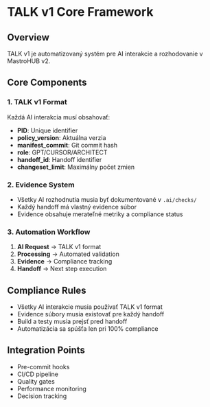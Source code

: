 # TALK v1 Core Framework

## Overview
TALK v1 je automatizovaný systém pre AI interakcie a rozhodovanie v MastroHUB v2.

## Core Components

### 1. TALK v1 Format
Každá AI interakcia musí obsahovať:
- **PID**: Unique identifier
- **policy_version**: Aktuálna verzia
- **manifest_commit**: Git commit hash
- **role**: GPT/CURSOR/ARCHITECT
- **handoff_id**: Handoff identifier
- **changeset_limit**: Maximálny počet zmien

### 2. Evidence System
- Všetky AI rozhodnutia musia byť dokumentované v `.ai/checks/`
- Každý handoff má vlastný evidence súbor
- Evidence obsahuje merateľné metriky a compliance status

### 3. Automation Workflow
1. **AI Request** → TALK v1 format
2. **Processing** → Automated validation
3. **Evidence** → Compliance tracking
4. **Handoff** → Next step execution

## Compliance Rules
- Všetky AI interakcie musia používať TALK v1 format
- Evidence súbory musia existovať pre každý handoff
- Build a testy musia prejsť pred handoff
- Automatizácia sa spúšťa len pri 100% compliance

## Integration Points
- Pre-commit hooks
- CI/CD pipeline
- Quality gates
- Performance monitoring
- Decision tracking
